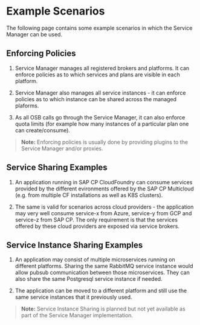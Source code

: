 # Example Scenarios

The following page contains some example scenarios in which the Service Manager can be used.

## Enforcing Policies

1. Service Manager manages all registered brokers and platforms. It can enforce policies as to which services and plans are visible in each platform.

2. Service Manager also manages all service instances - it can enforce policies as to which instance can be shared across the managed plaforms.

3. As all OSB calls go through the Service Manager, it can also enforce quota limits (for example how many instances of a particular plan one can create/consume).

>**Note:** Enforcing policies is usually done by providing plugins to the Service Manager and/or proxies.

## Service Sharing Examples

1. An application running in SAP CP CloudFoundry can consume services provided by the different evironments offered by the SAP CP Multicloud (e.g. from multiple CF installations as well as K8S clusters).

2. The same is valid for scenarios across cloud providers - the application may very well consume service-x from Azure, service-y from GCP and service-z from SAP CP. The only requirement is that the services offered by these cloud providers are exposed via service brokers.

## Service Instance Sharing Examples

1. An application may consist of multiple microservices running on different platforms. Sharing the same RabbitMQ service instance would allow pubsub communication between those microservices. They can also share the same Postgresql service instance if needed.

2. The application can be moved to a different platform and still use the same service instances that it previously used.

>**Note:** Service Instance Sharing is planned but not yet available as part of the Service Manager implementation.